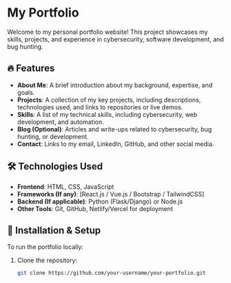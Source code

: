 # My Portfolio

Welcome to my personal portfolio website! This project showcases my skills, projects, and experience in cybersecurity, software development, and bug hunting.

## 🔥 Features

- **About Me**: A brief introduction about my background, expertise, and goals.  
- **Projects**: A collection of my key projects, including descriptions, technologies used, and links to repositories or live demos.  
- **Skills**: A list of my technical skills, including cybersecurity, web development, and automation.  
- **Blog (Optional)**: Articles and write-ups related to cybersecurity, bug hunting, or development.  
- **Contact**: Links to my email, LinkedIn, GitHub, and other social media.  

## 🛠️ Technologies Used

- **Frontend**: HTML, CSS, JavaScript  
- **Frameworks (If any)**: [React.js / Vue.js / Bootstrap / TailwindCSS]  
- **Backend (If applicable)**: Python (Flask/Django) or Node.js  
- **Other Tools**: Git, GitHub, Netlify/Vercel for deployment  

## 🚀 Installation & Setup

To run the portfolio locally:  

1. Clone the repository:  
   ```bash
   git clone https://github.com/your-username/your-portfolio.git
